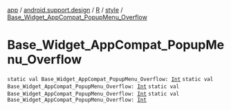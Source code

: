 [app](../../../index.md) / [android.support.design](../../index.md) / [R](../index.md) / [style](index.md) / [Base_Widget_AppCompat_PopupMenu_Overflow](.)

# Base_Widget_AppCompat_PopupMenu_Overflow

`static val Base_Widget_AppCompat_PopupMenu_Overflow: `[`Int`](https://kotlinlang.org/api/latest/jvm/stdlib/kotlin/-int/index.html)
`static val Base_Widget_AppCompat_PopupMenu_Overflow: `[`Int`](https://kotlinlang.org/api/latest/jvm/stdlib/kotlin/-int/index.html)
`static val Base_Widget_AppCompat_PopupMenu_Overflow: `[`Int`](https://kotlinlang.org/api/latest/jvm/stdlib/kotlin/-int/index.html)
`static val Base_Widget_AppCompat_PopupMenu_Overflow: `[`Int`](https://kotlinlang.org/api/latest/jvm/stdlib/kotlin/-int/index.html)